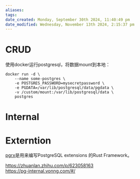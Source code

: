 ```yaml
---
aliases: 
tags: 
date_created: Monday, September 30th 2024, 11:40:49 pm
date_modified: Wednesday, November 13th 2024, 2:15:37 pm
---
```


# CRUD

使用docker运行postgresql，将数据mount到本地：

```console
docker run -d \
	--name some-postgres \
	-e POSTGRES_PASSWORD=mysecretpassword \
	-e PGDATA=/var/lib/postgresql/data/pgdata \
	-v /custom/mount:/var/lib/postgresql/data \
	postgres
```

# Internal

# Externtion

[pgrx](https://docs.rs/pgrx/latest/pgrx/)是用来编写PostgreSQL extensions 的Rust Framework。

<https://zhuanlan.zhihu.com/p/623058163>  
<https://pg-internal.vonng.com/#/>
